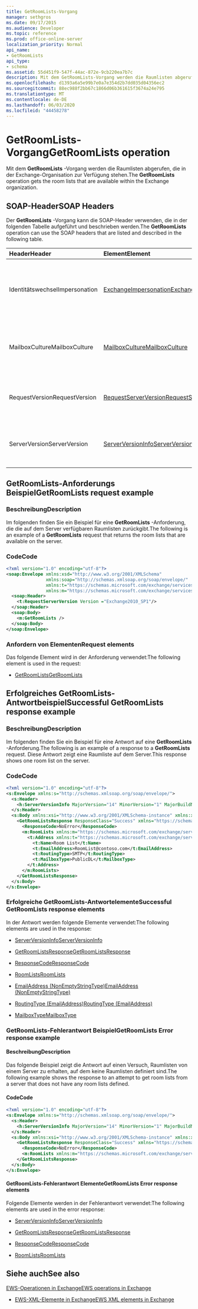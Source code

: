 ```yaml
---
title: GetRoomLists-Vorgang
manager: sethgros
ms.date: 09/17/2015
ms.audience: Developer
ms.topic: reference
ms.prod: office-online-server
localization_priority: Normal
api_name:
- GetRoomLists
api_type:
- schema
ms.assetid: 55d451f9-547f-44ac-872e-9cb220ea7b7c
description: Mit dem GetRoomLists-Vorgang werden die Raumlisten abgerufen, die in der Exchange-Organisation zur Verfügung stehen.
ms.openlocfilehash: d1393a6a5e99b7e0a7e354d2b7dd035d04356ec2
ms.sourcegitcommit: 88ec988f2bb67c1866d06b361615f3674a24e795
ms.translationtype: MT
ms.contentlocale: de-DE
ms.lasthandoff: 06/03/2020
ms.locfileid: "44458278"
---
```

# <a name="getroomlists-operation"></a><span data-ttu-id="18a24-103">GetRoomLists-Vorgang</span><span class="sxs-lookup"><span data-stu-id="18a24-103">GetRoomLists operation</span></span>

<span data-ttu-id="18a24-104">Mit dem **GetRoomLists** -Vorgang werden die Raumlisten abgerufen, die in der Exchange-Organisation zur Verfügung stehen.</span><span class="sxs-lookup"><span data-stu-id="18a24-104">The **GetRoomLists** operation gets the room lists that are available within the Exchange organization.</span></span> 
  
## <a name="soap-headers"></a><span data-ttu-id="18a24-105">SOAP-Header</span><span class="sxs-lookup"><span data-stu-id="18a24-105">SOAP Headers</span></span>

<span data-ttu-id="18a24-106">Der **GetRoomLists** -Vorgang kann die SOAP-Header verwenden, die in der folgenden Tabelle aufgeführt und beschrieben werden.</span><span class="sxs-lookup"><span data-stu-id="18a24-106">The **GetRoomLists** operation can use the SOAP headers that are listed and described in the following table.</span></span> 
  
|<span data-ttu-id="18a24-107">**Header**</span><span class="sxs-lookup"><span data-stu-id="18a24-107">**Header**</span></span>|<span data-ttu-id="18a24-108">**Element**</span><span class="sxs-lookup"><span data-stu-id="18a24-108">**Element**</span></span>|<span data-ttu-id="18a24-109">**Beschreibung**</span><span class="sxs-lookup"><span data-stu-id="18a24-109">**Description**</span></span>|
|:-----|:-----|:-----|
|<span data-ttu-id="18a24-110">Identitätswechsel</span><span class="sxs-lookup"><span data-stu-id="18a24-110">Impersonation</span></span>  <br/> |[<span data-ttu-id="18a24-111">ExchangeImpersonation</span><span class="sxs-lookup"><span data-stu-id="18a24-111">ExchangeImpersonation</span></span>](exchangeimpersonation.md) <br/> |<span data-ttu-id="18a24-112">Identifiziert den Benutzer, für den die Clientanwendung einen Identitätswechsel durchführt.</span><span class="sxs-lookup"><span data-stu-id="18a24-112">Identifies the user whom the client application is impersonating.</span></span>  <br/> |
|<span data-ttu-id="18a24-113">MailboxCulture</span><span class="sxs-lookup"><span data-stu-id="18a24-113">MailboxCulture</span></span>  <br/> |[<span data-ttu-id="18a24-114">MailboxCulture</span><span class="sxs-lookup"><span data-stu-id="18a24-114">MailboxCulture</span></span>](mailboxculture.md) <br/> |<span data-ttu-id="18a24-115">Gibt die RFC3066-Kultur an, die für den Zugriff auf das Postfach verwendet wird.</span><span class="sxs-lookup"><span data-stu-id="18a24-115">Identifies the RFC3066 culture to be used to access the mailbox.</span></span>  <br/> |
|<span data-ttu-id="18a24-116">RequestVersion</span><span class="sxs-lookup"><span data-stu-id="18a24-116">RequestVersion</span></span>  <br/> |[<span data-ttu-id="18a24-117">RequestServerVersion</span><span class="sxs-lookup"><span data-stu-id="18a24-117">RequestServerVersion</span></span>](requestserverversion.md) <br/> |<span data-ttu-id="18a24-118">Gibt die Schemaversion für die Vorgangsanforderung an.</span><span class="sxs-lookup"><span data-stu-id="18a24-118">Identifies the schema version for the operation request.</span></span>  <br/> |
|<span data-ttu-id="18a24-119">ServerVersion</span><span class="sxs-lookup"><span data-stu-id="18a24-119">ServerVersion</span></span>  <br/> |[<span data-ttu-id="18a24-120">ServerVersionInfo</span><span class="sxs-lookup"><span data-stu-id="18a24-120">ServerVersionInfo</span></span>](serverversioninfo.md) <br/> |<span data-ttu-id="18a24-121">Gibt die Version des Servers an, der auf die Anforderung geantwortet hat.</span><span class="sxs-lookup"><span data-stu-id="18a24-121">Identifies the version of the server that responded to the request.</span></span>  <br/> |
   
## <a name="getroomlists-request-example"></a><span data-ttu-id="18a24-122">GetRoomLists-Anforderungs Beispiel</span><span class="sxs-lookup"><span data-stu-id="18a24-122">GetRoomLists request example</span></span>

### <a name="description"></a><span data-ttu-id="18a24-123">Beschreibung</span><span class="sxs-lookup"><span data-stu-id="18a24-123">Description</span></span>

<span data-ttu-id="18a24-124">Im folgenden finden Sie ein Beispiel für eine **GetRoomLists** -Anforderung, die die auf dem Server verfügbaren Raumlisten zurückgibt.</span><span class="sxs-lookup"><span data-stu-id="18a24-124">The following is an example of a **GetRoomLists** request that returns the room lists that are available on the server.</span></span> 
  
### <a name="code"></a><span data-ttu-id="18a24-125">Code</span><span class="sxs-lookup"><span data-stu-id="18a24-125">Code</span></span>

```XML
<?xml version="1.0" encoding="utf-8"?>
<soap:Envelope xmlns:xsd="http://www.w3.org/2001/XMLSchema"
               xmlns:soap="http://schemas.xmlsoap.org/soap/envelope/"
               xmlns:t="https://schemas.microsoft.com/exchange/services/2006/types"
               xmlns:m="https://schemas.microsoft.com/exchange/services/2006/messages">
  <soap:Header>
    <t:RequestServerVersion Version ="Exchange2010_SP1"/>
  </soap:Header>
  <soap:Body>
    <m:GetRoomLists />
  </soap:Body>
</soap:Envelope>

```

### <a name="request-elements"></a><span data-ttu-id="18a24-126">Anfordern von Elementen</span><span class="sxs-lookup"><span data-stu-id="18a24-126">Request elements</span></span>

<span data-ttu-id="18a24-127">Das folgende Element wird in der Anforderung verwendet:</span><span class="sxs-lookup"><span data-stu-id="18a24-127">The following element is used in the request:</span></span>
  
- [<span data-ttu-id="18a24-128">GetRoomLists</span><span class="sxs-lookup"><span data-stu-id="18a24-128">GetRoomLists</span></span>](getroomlists.md)
    
## <a name="successful-getroomlists-response-example"></a><span data-ttu-id="18a24-129">Erfolgreiches GetRoomLists-Antwortbeispiel</span><span class="sxs-lookup"><span data-stu-id="18a24-129">Successful GetRoomLists response example</span></span>

### <a name="description"></a><span data-ttu-id="18a24-130">Beschreibung</span><span class="sxs-lookup"><span data-stu-id="18a24-130">Description</span></span>

<span data-ttu-id="18a24-131">Im folgenden finden Sie ein Beispiel für eine Antwort auf eine **GetRoomLists** -Anforderung.</span><span class="sxs-lookup"><span data-stu-id="18a24-131">The following is an example of a response to a **GetRoomLists** request.</span></span> <span data-ttu-id="18a24-132">Diese Antwort zeigt eine Raumliste auf dem Server.</span><span class="sxs-lookup"><span data-stu-id="18a24-132">This response shows one room list on the server.</span></span> 
  
### <a name="code"></a><span data-ttu-id="18a24-133">Code</span><span class="sxs-lookup"><span data-stu-id="18a24-133">Code</span></span>

```XML
<?xml version="1.0" encoding="utf-8"?>
<s:Envelope xmlns:s="http://schemas.xmlsoap.org/soap/envelope/">
  <s:Header>
    <h:ServerVersionInfo MajorVersion="14" MinorVersion="1" MajorBuildNumber="164" MinorBuildNumber="0" Version="Exchange2010_SP1" xmlns:h="https://schemas.microsoft.com/exchange/services/2006/types" xmlns="https://schemas.microsoft.com/exchange/services/2006/types" xmlns:xsi="http://www.w3.org/2001/XMLSchema-instance" xmlns:xsd="http://www.w3.org/2001/XMLSchema"/>
  </s:Header>
  <s:Body xmlns:xsi="http://www.w3.org/2001/XMLSchema-instance" xmlns:xsd="http://www.w3.org/2001/XMLSchema">
    <GetRoomListsResponse ResponseClass="Success" xmlns="https://schemas.microsoft.com/exchange/services/2006/messages">
      <ResponseCode>NoError</ResponseCode>
      <m:RoomLists xmlns:m="https://schemas.microsoft.com/exchange/services/2006/messages">
        <t:Address xmlns:t="https://schemas.microsoft.com/exchange/services/2006/types">
          <t:Name>Room List</t:Name>
          <t:EmailAddress>RoomList@contoso.com</t:EmailAddress>
          <t:RoutingType>SMTP</t:RoutingType>
          <t:MailboxType>PublicDL</t:MailboxType>
        </t:Address>
      </m:RoomLists>
    </GetRoomListsResponse>
  </s:Body>
</s:Envelope>

```

### <a name="successful-getroomlists-response-elements"></a><span data-ttu-id="18a24-134">Erfolgreiche GetRoomLists-Antwortelemente</span><span class="sxs-lookup"><span data-stu-id="18a24-134">Successful GetRoomLists response elements</span></span>

<span data-ttu-id="18a24-135">In der Antwort werden folgende Elemente verwendet:</span><span class="sxs-lookup"><span data-stu-id="18a24-135">The following elements are used in the response:</span></span>
  
- [<span data-ttu-id="18a24-136">ServerVersionInfo</span><span class="sxs-lookup"><span data-stu-id="18a24-136">ServerVersionInfo</span></span>](serverversioninfo.md)
    
- [<span data-ttu-id="18a24-137">GetRoomListsResponse</span><span class="sxs-lookup"><span data-stu-id="18a24-137">GetRoomListsResponse</span></span>](getroomlistsresponse.md)
    
- [<span data-ttu-id="18a24-138">ResponseCode</span><span class="sxs-lookup"><span data-stu-id="18a24-138">ResponseCode</span></span>](responsecode.md)
    
- [<span data-ttu-id="18a24-139">RoomLists</span><span class="sxs-lookup"><span data-stu-id="18a24-139">RoomLists</span></span>](roomlists.md)
    
- [<span data-ttu-id="18a24-140">EmailAddress (NonEmptyStringType)</span><span class="sxs-lookup"><span data-stu-id="18a24-140">EmailAddress (NonEmptyStringType)</span></span>](emailaddress-nonemptystringtype.md)
    
- [<span data-ttu-id="18a24-141">RoutingType (EmailAddress)</span><span class="sxs-lookup"><span data-stu-id="18a24-141">RoutingType (EmailAddress)</span></span>](routingtype-emailaddress.md)
    
- [<span data-ttu-id="18a24-142">MailboxType</span><span class="sxs-lookup"><span data-stu-id="18a24-142">MailboxType</span></span>](mailboxtype.md)
    
### <a name="getroomlists-error-response-example"></a><span data-ttu-id="18a24-143">GetRoomLists-Fehlerantwort Beispiel</span><span class="sxs-lookup"><span data-stu-id="18a24-143">GetRoomLists Error response example</span></span>

#### <a name="description"></a><span data-ttu-id="18a24-144">Beschreibung</span><span class="sxs-lookup"><span data-stu-id="18a24-144">Description</span></span>

<span data-ttu-id="18a24-145">Das folgende Beispiel zeigt die Antwort auf einen Versuch, Raumlisten von einem Server zu erhalten, auf dem keine Raumlisten definiert sind.</span><span class="sxs-lookup"><span data-stu-id="18a24-145">The following example shows the response to an attempt to get room lists from a server that does not have any room lists defined.</span></span>
  
#### <a name="code"></a><span data-ttu-id="18a24-146">Code</span><span class="sxs-lookup"><span data-stu-id="18a24-146">Code</span></span>

```XML
<?xml version="1.0" encoding="utf-8"?>
<s:Envelope xmlns:s="http://schemas.xmlsoap.org/soap/envelope/">
  <s:Header>
    <h:ServerVersionInfo MajorVersion="14" MinorVersion="1" MajorBuildNumber="164" MinorBuildNumber="0" Version="Exchange2010_SP1" xmlns:h="https://schemas.microsoft.com/exchange/services/2006/types" xmlns="https://schemas.microsoft.com/exchange/services/2006/types" xmlns:xsi="http://www.w3.org/2001/XMLSchema-instance" xmlns:xsd="http://www.w3.org/2001/XMLSchema"/>
  </s:Header>
  <s:Body xmlns:xsi="http://www.w3.org/2001/XMLSchema-instance" xmlns:xsd="http://www.w3.org/2001/XMLSchema">
    <GetRoomListsResponse ResponseClass="Success" xmlns="https://schemas.microsoft.com/exchange/services/2006/messages">
      <ResponseCode>NoError</ResponseCode>
      <m:RoomLists xmlns:m="https://schemas.microsoft.com/exchange/services/2006/messages"/>
    </GetRoomListsResponse>
  </s:Body>
</s:Envelope>

```

#### <a name="getroomlists-error-response-elements"></a><span data-ttu-id="18a24-147">GetRoomLists-Fehlerantwort Elemente</span><span class="sxs-lookup"><span data-stu-id="18a24-147">GetRoomLists Error response elements</span></span>

<span data-ttu-id="18a24-148">Folgende Elemente werden in der Fehlerantwort verwendet:</span><span class="sxs-lookup"><span data-stu-id="18a24-148">The following elements are used in the error response:</span></span>
  
- [<span data-ttu-id="18a24-149">ServerVersionInfo</span><span class="sxs-lookup"><span data-stu-id="18a24-149">ServerVersionInfo</span></span>](serverversioninfo.md)
    
- [<span data-ttu-id="18a24-150">GetRoomListsResponse</span><span class="sxs-lookup"><span data-stu-id="18a24-150">GetRoomListsResponse</span></span>](getroomlistsresponse.md)
    
- [<span data-ttu-id="18a24-151">ResponseCode</span><span class="sxs-lookup"><span data-stu-id="18a24-151">ResponseCode</span></span>](responsecode.md)
    
- [<span data-ttu-id="18a24-152">RoomLists</span><span class="sxs-lookup"><span data-stu-id="18a24-152">RoomLists</span></span>](roomlists.md)
    
## <a name="see-also"></a><span data-ttu-id="18a24-153">Siehe auch</span><span class="sxs-lookup"><span data-stu-id="18a24-153">See also</span></span>



[<span data-ttu-id="18a24-154">EWS-Operationen in Exchange</span><span class="sxs-lookup"><span data-stu-id="18a24-154">EWS operations in Exchange</span></span>](ews-operations-in-exchange.md)
  
- [<span data-ttu-id="18a24-155">EWS-XML-Elemente in Exchange</span><span class="sxs-lookup"><span data-stu-id="18a24-155">EWS XML elements in Exchange</span></span>](ews-xml-elements-in-exchange.md)

